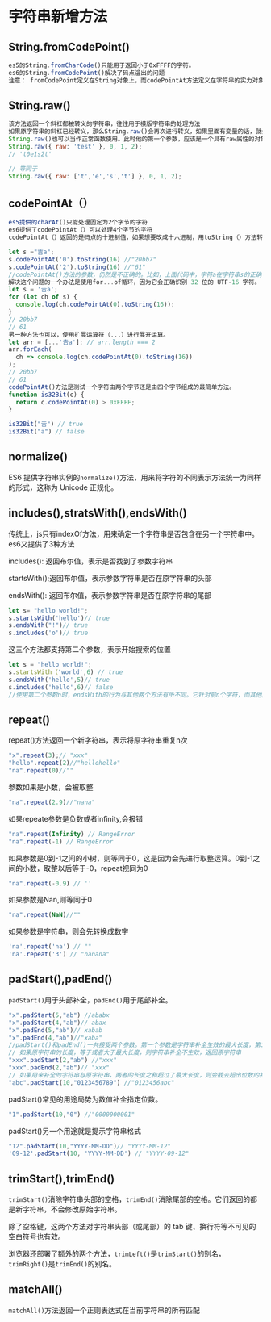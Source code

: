 # 字符串新增方法

## String.fromCodePoint()

```js
es5的String.fromCharCode()只能用于返回小于0xFFFF的字符。
es6的String.fromCodePoint()解决了码点溢出的问题
注意： fromCodePoint定义在String对象上，而codePointAt方法定义在字符串的实力对象上
```

## String.raw()

```js
该方法返回一个斜杠都被转义的字符串，往往用于模版字符串的处理方法
如果原字符串的斜杠已经转义，那么String.raw()会再次进行转义，如果里面有变量的话，就会对斜杠进行转义，方便下一步作为字符串使用
String.raw()也可以当作正常函数使用。此时他的第一个参数，应该是一个具有raw属性的对象。他的值也应该是个数组
String.raw({ raw: 'test' }, 0, 1, 2);
// 't0e1s2t'

// 等同于
String.raw({ raw: ['t','e','s','t'] }, 0, 1, 2);
```

## codePointAt（）

```js
es5提供的charAt()只能处理固定为2个字节的字符
es6提供了codePointAt（）可以处理4个字节的字符
codePointAt（）返回的是码点的十进制值，如果想要改成十六进制，用toString（）方法转换一下
```

```js
let s ="吉a";
s.codePointAt('0').toString(16) //"20bb7"
s.codePointAt('2').toString(16) //"61"
//codePointAt()方法的参数，仍然是不正确的。比如，上面代码中，字符a在字符串s的正确位置序号应该是 1，但是必须向codePointAt()方法传入 2。解决这个问题的一个办法是使用for...of循环，因为它会正确识别 32 位的 UTF-16 字符。
解决这个问题的一个办法是使用for...of循环，因为它会正确识别 32 位的 UTF-16 字符。
let s = '𠮷a';
for (let ch of s) {
  console.log(ch.codePointAt(0).toString(16));
}
// 20bb7
// 61
另一种方法也可以，使用扩展运算符（...）进行展开运算。
let arr = [...'𠮷a']; // arr.length === 2
arr.forEach(
  ch => console.log(ch.codePointAt(0).toString(16))
);
// 20bb7
// 61
codePointAt()方法是测试一个字符由两个字节还是由四个字节组成的最简单方法。
function is32Bit(c) {
  return c.codePointAt(0) > 0xFFFF;
}

is32Bit("𠮷") // true
is32Bit("a") // false
```

## normalize()

ES6 提供字符串实例的`normalize()`方法，用来将字符的不同表示方法统一为同样的形式，这称为 Unicode 正规化。

## includes(),stratsWith(),endsWith()

传统上，js只有indexOf方法，用来确定一个字符串是否包含在另一个字符串中。es6又提供了3种方法

includes(): 返回布尔值，表示是否找到了参数字符串

startsWith();返回布尔值，表示参数字符串是否在原字符串的头部

endsWith(): 返回布尔值，表示参数字符串是否在原字符串的尾部

```js
let s= "hello world!";
s.startsWith('hello')// true
s.endsWith("!")// true
s.includes('o')// true
```

这三个方法都支持第二个参数，表示开始搜索的位置

```js
let s = "hello world!";
s.startsWith（'world',6) // true
s.endsWith('hello',5)// true
s.includes('hello',6)// false
//使用第二个参数n时，endsWith的行为与其他两个方法有所不同。它针对前n个字符，而其他两个方法针对从第n个位置直到字符串结束。
```

## repeat()

repeat()方法返回一个新字符串，表示将原字符串重复n次

```js
"x".repeat(3);// "xxx"
"hello".repeat(2)//"hellohello"
"na".repeat(0)//""
```

参数如果是小数，会被取整

```js
"na".repeat(2.9)//"nana"
```

如果repeate参数是负数或者infinity,会报错

```js
"na".repeat(Infinity) // RangeError
"na".repeat(-1) // RangeError
```

如果参数是0到-1之间的小树，则等同于0，这是因为会先进行取整运算。0到-1之间的小数，取整以后等于-0，repeat视同为0

```js
"na".repeat(-0.9) // ''
```

如果参数是Nan,则等同于0

```js
"na".repeat(NaN)//""
```

如果参数是字符串，则会先转换成数字

```js
'na'.repeat('na') // ""
'na'.repeat('3') // "nanana"
```

## padStart(),padEnd()

`padStart()`用于头部补全，`padEnd()`用于尾部补全。

```js
"x".padStart(5,"ab") //ababx
"x".padStart(4,"ab")// abax
"x".padEnd(5,"ab")// xabab
"x".padEnd(4,"ab")//"xaba"
//padStart()和padEnd()一共接受两个参数。第一个参数是字符串补全生效的最大长度，第二个参数是用来补全的字符串
// 如果原字符串的长度，等于或者大于最大长度，则字符串补全不生效，返回原字符串
"xxx".padStart(2,"ab") //"xxx"
"xxx".padEnd(2,"ab")// "xxx"
// 如果用来补全的字符串与原字符串，两者的长度之和超过了最大长度，则会截去超出位数的补全字符串
"abc".padStart(10,"0123456789") //"0123456abc"
```

padStart()常见的用途局势为数值补全指定位数。

```js
"1".padStart(10,"0") //"0000000001"
```

padStart()另一个用途就是提示字符串格式

```js
"12".padStart(10,"YYYY-MM-DD")// "YYYY-MM-12"
'09-12'.padStart(10, 'YYYY-MM-DD') // "YYYY-09-12"
```

## trimStart(),trimEnd()

`trimStart()`消除字符串头部的空格，`trimEnd()`消除尾部的空格。它们返回的都是新字符串，不会修改原始字符串。

除了空格键，这两个方法对字符串头部（或尾部）的 tab 键、换行符等不可见的空白符号也有效。

浏览器还部署了额外的两个方法，`trimLeft()`是`trimStart()`的别名，`trimRight()`是`trimEnd()`的别名。

## matchAll()

`matchAll()`方法返回一个正则表达式在当前字符串的所有匹配